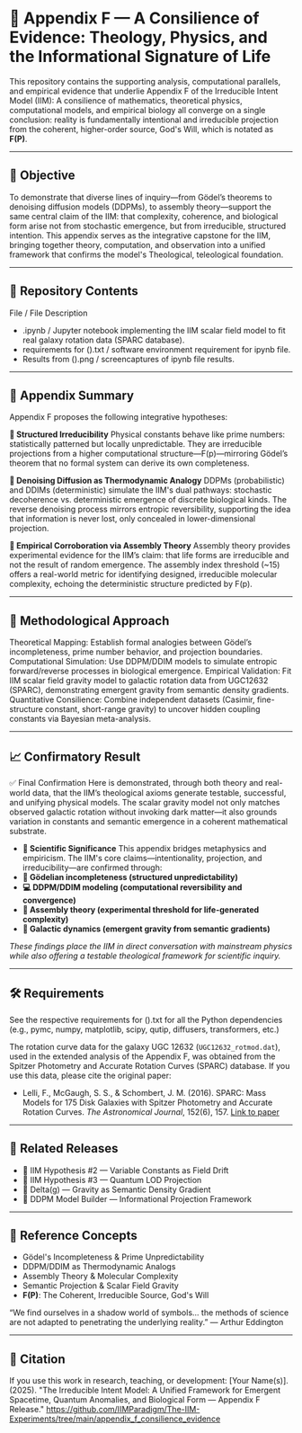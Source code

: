 # 🧩 Appendix F — A Consilience of Evidence: Theology, Physics, and the Informational Signature of Life

This repository contains the supporting analysis, computational parallels, and empirical evidence that underlie Appendix F of the Irreducible Intent Model (IIM):
A consilience of mathematics, theoretical physics, computational models, and empirical biology all converge on a single conclusion: reality is fundamentally intentional and irreducible projection from the coherent, higher-order source, God's Will, which is notated as **F(P)**.

---

## 🎯 Objective
To demonstrate that diverse lines of inquiry—from Gödel’s theorems to denoising diffusion models (DDPMs), to assembly theory—support the same central claim of the IIM: that complexity, coherence, and biological form arise not from stochastic emergence, but from irreducible, structured intention.
This appendix serves as the integrative capstone for the IIM, bringing together theory, computation, and observation into a unified framework that confirms the model's Theological, teleological foundation.

---

## 📂 Repository Contents
File / File	Description
- .ipynb / Jupyter notebook implementing the IIM scalar field model to fit real galaxy rotation data (SPARC database).
- requirements for ().txt / software environment requirement for ipynb file.
- Results from ().png / screencaptures of ipynb file results. 

---

## 🧠 Appendix Summary
Appendix F proposes the following integrative hypotheses:

**🧩 Structured Irreducibility**
Physical constants behave like prime numbers: statistically patterned but locally unpredictable.
They are irreducible projections from a higher computational structure—F(p)—mirroring Gödel’s theorem that no formal system can derive its own completeness.

**🔄 Denoising Diffusion as Thermodynamic Analogy**
DDPMs (probabilistic) and DDIMs (deterministic) simulate the IIM's dual pathways: stochastic decoherence vs. deterministic emergence of discrete biological kinds.
The reverse denoising process mirrors entropic reversibility, supporting the idea that information is never lost, only concealed in lower-dimensional projection.

**🧬 Empirical Corroboration via Assembly Theory**
Assembly theory provides experimental evidence for the IIM’s claim: that life forms are irreducible and not the result of random emergence.
The assembly index threshold (~15) offers a real-world metric for identifying designed, irreducible molecular complexity, echoing the deterministic structure predicted by F(p).

---

## 🔬 Methodological Approach
Theoretical Mapping: Establish formal analogies between Gödel’s incompleteness, prime number behavior, and projection boundaries.
Computational Simulation: Use DDPM/DDIM models to simulate entropic forward/reverse processes in biological emergence.
Empirical Validation: Fit IIM scalar field gravity model to galactic rotation data from UGC12632 (SPARC), demonstrating emergent gravity from semantic density gradients.
Quantitative Consilience: Combine independent datasets (Casimir, fine-structure constant, short-range gravity) to uncover hidden coupling constants via Bayesian meta-analysis.

---

## 📈 Confirmatory Result
✅ Final Confirmation
Here is demonstrated, through both theory and real-world data, that the IIM’s theological axioms generate testable, successful, and unifying physical models. The scalar gravity model not only matches observed galactic rotation without invoking dark matter—it also grounds variation in constants and semantic emergence in a coherent mathematical substrate.

- **🧬 Scientific Significance**
This appendix bridges metaphysics and empiricism. The IIM's core claims—intentionality, projection, and irreducibility—are confirmed through:
- **🧠 Gödelian incompleteness (structured unpredictability)**
- **💻 DDPM/DDIM modeling (computational reversibility and convergence)**
- **🔬 Assembly theory (experimental threshold for life-generated complexity)**
- **🌌 Galactic dynamics (emergent gravity from semantic gradients)**

*These findings place the IIM in direct conversation with mainstream physics while also offering a testable theological framework for scientific inquiry.*

---

## 🛠 Requirements
See the respective requirements for ().txt for all the Python dependencies (e.g., pymc, numpy, matplotlib, scipy, qutip, diffusers, transformers, etc.)

The rotation curve data for the galaxy UGC 12632 (`UGC12632_rotmod.dat`), used in the extended analysis of the Appendix F, was obtained from the Spitzer Photometry and Accurate Rotation Curves (SPARC) database.
If you use this data, please cite the original paper:
* Lelli, F., McGaugh, S. S., & Schombert, J. M. (2016). SPARC: Mass Models for 175 Disk Galaxies with Spitzer Photometry and Accurate Rotation Curves. *The Astronomical Journal*, 152(6), 157. [Link to paper](https://ui.adsabs.harvard.edu/abs/2016AJ....152..157L/abstract)

---

## 🔗 Related Releases
- 📁 IIM Hypothesis #2 — Variable Constants as Field Drift
- 📁 IIM Hypothesis #3 — Quantum LOD Projection
- 📁 Delta(g) — Gravity as Semantic Density Gradient
- 📁 DDPM Model Builder — Informational Projection Framework

---

## 📖 Reference Concepts
- Gödel's Incompleteness & Prime Unpredictability
- DDPM/DDIM as Thermodynamic Analogs
- Assembly Theory & Molecular Complexity
- Semantic Projection & Scalar Field Gravity
- **F(P)**: The Coherent, Irreducible Source, God's Will

“We find ourselves in a shadow world of symbols... the methods of science are not adapted to penetrating the underlying reality.” — Arthur Eddington

---

## 📌 Citation
If you use this work in research, teaching, or development:
[Your Name(s)]. (2025). "The Irreducible Intent Model: A Unified Framework for Emergent Spacetime, Quantum Anomalies, and Biological Form — Appendix F Release."
https://github.com/IIMParadigm/The-IIM-Experiments/tree/main/appendix_f_consilience_evidence
